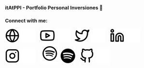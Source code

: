 ### itAtPPI - Portfolio Personal Inversiones 👋

### Connect with me:

[![website](./img/globe-light.svg)](https://www.portfoliopersonal.com/#gh-light-mode-only)
[![website](./img/globe-dark.svg)](https://www.portfoliopersonal.com/#gh-dark-mode-only)
&nbsp;&nbsp;
[![youtube](./img/youtube-light.svg)](https://www.youtube.com/user/PortfolioPersonal#gh-light-mode-only)
[![youtube](./img/youtube-dark.svg)](https://www.youtube.com/user/PortfolioPersonal#gh-dark-mode-only)
&nbsp;&nbsp;
[![twitter](./img/twitter-light.svg)](https://twitter.com/pportfolio#gh-light-mode-only)
[![twitter](./img/twitter-dark.svg)](https://twitter.com/pportfolio#gh-dark-mode-only)
&nbsp;&nbsp;
[![linkedin](./img/linkedin-light.svg)](https://www.linkedin.com/company/portfoliopersonal#gh-light-mode-only)
[![linkedin](./img/linkedin-dark.svg)](https://www.linkedin.com/company/portfoliopersonal#gh-dark-mode-only)
&nbsp;&nbsp;
[![instagram](./img/instagram-light.svg)](https://www.instagram.com/portfoliopersonalinversiones#gh-light-mode-only)
[![instagram](./img/instagram-dark.svg)](https://www.instagram.com/portfoliopersonalinversiones#gh-dark-mode-only)
&nbsp;&nbsp;
[![spotify](./img/spotify-dark.svg)](https://open.spotify.com/show/3aRKaHvbA32pNU2mi3zDEo?si=Ymlw3e-BTMyxc92aJF27kw#gh-light-mode-only)
[![spotify](./img/spotify-light.svg)](https://open.spotify.com/show/3aRKaHvbA32pNU2mi3zDEo?si=Ymlw3e-BTMyxc92aJF27kw#gh-dark-mode-only)
&nbsp;&nbsp;
[![github](./img/github-light.svg)](https://github.com/itAtPPI/#gh-light-mode-only)
[![github](./img/github-dark.svg)](https://github.com/itAtPPI/#gh-dark-mode-only)
&nbsp;&nbsp;

